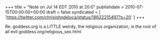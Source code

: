 +++
title = "Note on Jul 14 EDT 2010 at 20:0"
publishdate = 2010-07-15T00:00:00+00:00
draft = false
syndicated = [ 'https://twitter.com/chrisjohndeluca/status/18622215497?s=20' ]
+++

Re: goddess.org is a LITTLE weirdy, the religious organization, is the root of all evil goddess.org/religious_sex.html
